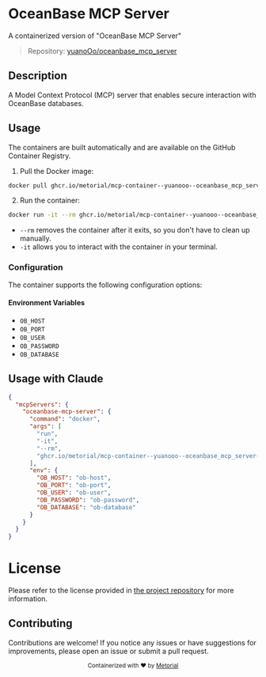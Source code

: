 
# OceanBase MCP Server

A containerized version of "OceanBase MCP Server"

> Repository: [yuanoOo/oceanbase_mcp_server](https://github.com/yuanoOo/oceanbase_mcp_server)

## Description

A Model Context Protocol (MCP) server that enables secure interaction with OceanBase databases.


## Usage

The containers are built automatically and are available on the GitHub Container Registry.

1. Pull the Docker image:

```bash
docker pull ghcr.io/metorial/mcp-container--yuanooo--oceanbase_mcp_server--oceanbase-mcp-server
```

2. Run the container:

```bash
docker run -it --rm ghcr.io/metorial/mcp-container--yuanooo--oceanbase_mcp_server--oceanbase-mcp-server 
```

- `--rm` removes the container after it exits, so you don't have to clean up manually.
- `-it` allows you to interact with the container in your terminal.


### Configuration

The container supports the following configuration options:




#### Environment Variables

- `OB_HOST`
- `OB_PORT`
- `OB_USER`
- `OB_PASSWORD`
- `OB_DATABASE`




## Usage with Claude

```json
{
  "mcpServers": {
    "oceanbase-mcp-server": {
      "command": "docker",
      "args": [
        "run",
        "-it",
        "--rm",
        "ghcr.io/metorial/mcp-container--yuanooo--oceanbase_mcp_server--oceanbase-mcp-server"
      ],
      "env": {
        "OB_HOST": "ob-host",
        "OB_PORT": "ob-port",
        "OB_USER": "ob-user",
        "OB_PASSWORD": "ob-password",
        "OB_DATABASE": "ob-database"
      }
    }
  }
}
```

# License

Please refer to the license provided in [the project repository](https://github.com/yuanoOo/oceanbase_mcp_server) for more information.

## Contributing

Contributions are welcome! If you notice any issues or have suggestions for improvements, please open an issue or submit a pull request.

<div align="center">
  <sub>Containerized with ❤️ by <a href="https://metorial.com">Metorial</a></sub>
</div>
  